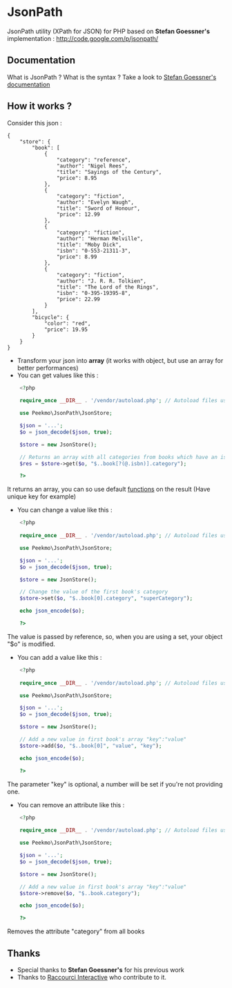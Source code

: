 JsonPath
========

JsonPath utility (XPath for JSON) for PHP based on **Stefan Goessner's** implementation : http://code.google.com/p/jsonpath/

## Documentation ##

What is JsonPath ? What is the syntax ? Take a look to [Stefan Goessner's documentation](http://goessner.net/articles/JsonPath/)

## How it works ? ##

Consider this json :

    { 
        "store": {
            "book": [ 
                { 
                    "category": "reference",
                    "author": "Nigel Rees",
                    "title": "Sayings of the Century",
                    "price": 8.95
                },
                { 
                    "category": "fiction",
                    "author": "Evelyn Waugh",
                    "title": "Sword of Honour",
                    "price": 12.99
                },
                {  
                    "category": "fiction",
                    "author": "Herman Melville",
                    "title": "Moby Dick",
                    "isbn": "0-553-21311-3",
                    "price": 8.99
                },
                {   
                    "category": "fiction",
                    "author": "J. R. R. Tolkien",
                    "title": "The Lord of the Rings",
                    "isbn": "0-395-19395-8",
                    "price": 22.99
                }
            ],
            "bicycle": {
                "color": "red",
                "price": 19.95
            }
        }
    }

- Transform your json into **array** (it works with object, but use an array for better performances)
- You can get values like this :

``` php
    <?php
    
    require_once __DIR__ . '/vendor/autoload.php'; // Autoload files using Composer autoload

    use Peekmo\JsonPath\JsonStore;

    $json = '...';
    $o = json_decode($json, true);

    $store = new JsonStore();

    // Returns an array with all categories from books which have an isbn attribute
    $res = $store->get($o, "$..book[?(@.isbn)].category");

    ?>
```
    
It returns an array, you can so use default [functions](http://php.net/manual/fr/ref.array.php) on the result (Have unique key for example)

- You can change a value like this :

``` php
    <?php
    
    require_once __DIR__ . '/vendor/autoload.php'; // Autoload files using Composer autoload

    use Peekmo\JsonPath\JsonStore;

    $json = '...';
    $o = json_decode($json, true);

    $store = new JsonStore();

    // Change the value of the first book's category
    $store->set($o, "$..book[0].category", "superCategory");

    echo json_encode($o);

    ?>
```
    
The value is passed by reference, so, when you are using a set, your object "$o" is modified.

- You can add a value like this :

``` php
    <?php
    
    require_once __DIR__ . '/vendor/autoload.php'; // Autoload files using Composer autoload

    use Peekmo\JsonPath\JsonStore;

    $json = '...';
    $o = json_decode($json, true);

    $store = new JsonStore();

    // Add a new value in first book's array "key":"value"
    $store->add($o, "$..book[0]", "value", "key");

    echo json_encode($o);

    ?>
```
    
The parameter "key" is optional, a number will be set if you're not providing one.

- You can remove an attribute like this :

``` php
    <?php
    
    require_once __DIR__ . '/vendor/autoload.php'; // Autoload files using Composer autoload

    use Peekmo\JsonPath\JsonStore;

    $json = '...';
    $o = json_decode($json, true);

    $store = new JsonStore();

    // Add a new value in first book's array "key":"value"
    $store->remove($o, "$..book.category");

    echo json_encode($o);

    ?>
```
    
Removes the attribute "category" from all books

## Thanks ##

- Special thanks to **Stefan Goessner's** for his previous work
- Thanks to [Raccourci Interactive](http://www.raccourci.fr/) who contribute to it.